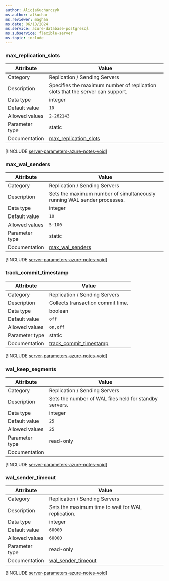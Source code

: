 ```yaml
---
author: AlicjaKucharczyk
ms.author: alkuchar
ms.reviewer: maghan
ms.date: 06/18/2024
ms.service: azure-database-postgresql
ms.subservice: flexible-server
ms.topic: include
---
```

### max_replication_slots

| Attribute      | Value                                                      |
|----------------|------------------------------------------------------------|
| Category       | Replication / Sending Servers |
| Description    | Specifies the maximum number of replication slots that the server can support. |
| Data type      | integer   |
| Default value  | `10`          |
| Allowed values | `2-262143`     |
| Parameter type | static         |
| Documentation  | [max_replication_slots](https://www.postgresql.org/docs/12/runtime-config-replication.html#GUC-MAX-REPLICATION-SLOTS)   |


[!INCLUDE [server-parameters-azure-notes-void](./server-parameters-azure-notes-void.md)]



### max_wal_senders

| Attribute      | Value                                                      |
|----------------|------------------------------------------------------------|
| Category       | Replication / Sending Servers |
| Description    | Sets the maximum number of simultaneously running WAL sender processes.        |
| Data type      | integer   |
| Default value  | `10`          |
| Allowed values | `5-100`        |
| Parameter type | static         |
| Documentation  | [max_wal_senders](https://www.postgresql.org/docs/12/runtime-config-replication.html#GUC-MAX-WAL-SENDERS)               |


[!INCLUDE [server-parameters-azure-notes-void](./server-parameters-azure-notes-void.md)]



### track_commit_timestamp

| Attribute      | Value                                                      |
|----------------|------------------------------------------------------------|
| Category       | Replication / Sending Servers |
| Description    | Collects transaction commit time.                                              |
| Data type      | boolean   |
| Default value  | `off`         |
| Allowed values | `on,off`       |
| Parameter type | static         |
| Documentation  | [track_commit_timestamp](https://www.postgresql.org/docs/12/runtime-config-replication.html#GUC-TRACK-COMMIT-TIMESTAMP) |


[!INCLUDE [server-parameters-azure-notes-void](./server-parameters-azure-notes-void.md)]



### wal_keep_segments

| Attribute      | Value                                                      |
|----------------|------------------------------------------------------------|
| Category       | Replication / Sending Servers |
| Description    | Sets the number of WAL files held for standby servers.                         |
| Data type      | integer   |
| Default value  | `25`          |
| Allowed values | `25`           |
| Parameter type | read-only      |
| Documentation  |                                                                                                                         |


[!INCLUDE [server-parameters-azure-notes-void](./server-parameters-azure-notes-void.md)]



### wal_sender_timeout

| Attribute      | Value                                                      |
|----------------|------------------------------------------------------------|
| Category       | Replication / Sending Servers |
| Description    | Sets the maximum time to wait for WAL replication.                             |
| Data type      | integer   |
| Default value  | `60000`       |
| Allowed values | `60000`        |
| Parameter type | read-only      |
| Documentation  | [wal_sender_timeout](https://www.postgresql.org/docs/12/runtime-config-replication.html#GUC-WAL-SENDER-TIMEOUT)         |


[!INCLUDE [server-parameters-azure-notes-void](./server-parameters-azure-notes-void.md)]



